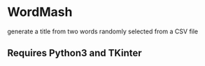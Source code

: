 # WordMash
generate a title from two words randomly selected from a CSV file


## Requires Python3 and TKinter
